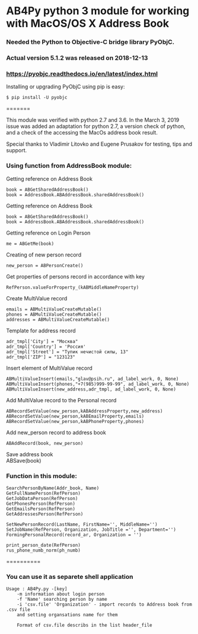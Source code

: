 # AB4Py python 3 module for working with MacOS/OS X Address Book### Needed the Python to Objective-C bridge library PyObjC. ### Actual version 5.1.2 was released on 2018-12-13 ### https://pyobjc.readthedocs.io/en/latest/index.htmlInstalling or upgrading PyObjC using pip is easy:    $ pip install -U pyobjc=======This module was verified with python 2.7 and 3.6.  In the March 3, 2019 issue was added an adaptation for python 2.7, a version check of python, and a check of the accessing the MacOs address book result.Special thanks to Vladimir Litovko and  Eugene Prusakov for testing, tips and support.### Using function from AddressBook module:Getting reference on Address Book    book = ABGetSharedAddressBook()    book = AddressBook.ABAddressBook.sharedAddressBook()Getting reference on Address Book    book = ABGetSharedAddressBook()    book = AddressBook.ABAddressBook.sharedAddressBook()Getting reference on Login Person    me = ABGetMe(book)Creating of new person record    new_person = ABPersonCreate()Get properties of persons record in accordance with key    RefPerson.valueForProperty_(kABMiddleNameProperty)Create MultiValue record    emails = ABMultiValueCreateMutable()    phones = ABMultiValueCreateMutable()    addresses = ABMultiValueCreateMutable()Template for address record    adr_tmpl['City'] = "Москва"    adr_tmpl['Country'] = 'Россия'    adr_tmpl['Street'] = "Тупик нечистой силы, 13"    adr_tmpl['ZIP'] = "123123"Insert element of MultiValue record    ABMultiValueInsert(emails,"glav@psih.ru", ad_label_work, 0, None)    ABMultiValueInsert(phones,"+7(985)999-99-99", ad_label_work, 0, None)    ABMultiValueInsert(new_address,adr_tmpl, ad_label_work, 0, None)Add MultiValue record to the Personal record    ABRecordSetValue(new_person,kABAddressProperty,new_address)    ABRecordSetValue(new_person,kABEmailProperty,emails)    ABRecordSetValue(new_person,kABPhoneProperty,phones)Add new_person record to address book     ABAddRecord(book, new_person)Save address book      ABSave(book)### Function in this module:    SearchPersonByName(Addr_book, Name)    GetFullNamePerson(RefPerson)    GetJobDataPerson(RefPerson)    GetPhonesPerson(RefPerson)    GetEmailsPerson(RefPerson)    GetAddressesPerson(RefPerson)    SetNewPersonRecord(LastName, FirstName='', MiddleName='')    SetJobName(RefPerson, Organization, JobTitle ='', Department='')    FormingPersonalRecord(record_ar, Organization = '')     print_person_date(RefPerson)    rus_phone_numb_norm(ph_numb)==========### You can use it as separete shell application    Usage : AB4Py.py -[key]        -m information about login person        -f 'Name' searching person by name        -i 'csv.file' 'Organization' - import records to Address book from .csv file        and setting organsations name for them                Format of csv.file describs in the list header_file